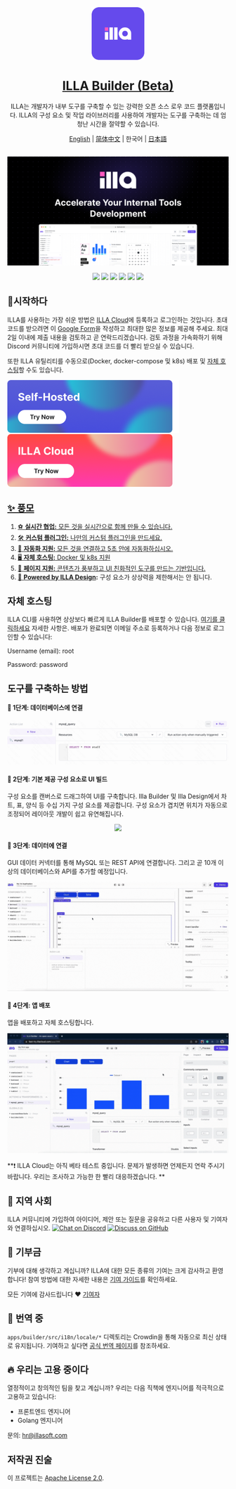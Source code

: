 <div align="center">
  <a href="https://cloud.illacloud.com/">
    <img alt="ILLA Design Logo" width="120px" height="120px" src="https://github.com/illacloud/.github/blob/main/assets/images/illa-logo.svg"/>
  </a>
</div>

<h1 align="center"><a href="https://cloud.illacloud.com/">ILLA Builder (Beta)</a></h1>

<p align="center">ILLA는 개발자가 내부 도구를 구축할 수 있는 강력한 오픈 소스 로우 코드 플랫폼입니다. ILLA의 구성 요소 및 작업 라이브러리를 사용하여 개발자는 도구를 구축하는 데 엄청난 시간을 절약할 수 있습니다. </p>

<div align="center">
<a href="https://github.com/illacloud/illa-builder/blob/main/README.md">English</a> | <a href="https://github.com/illacloud/illa-builder/blob/main/README-CN.md">简体中文</a> | 한국어 | <a href="https://github.com/illacloud/illa-builder/blob/main/README-JP.md">日本語</a>
</div>
<br>
<p align="center">
<a href="https://cloud.illacloud.com/">
  <img src="https://github.com/illacloud/.github/blob/main/assets/images/github-home.png">
</a>
</p>


<p align="center">
  <a href="https://discord.gg/illacloud"><img src="https://img.shields.io/badge/chat-Discord-7289DA?logo=discord" height=18></a>
  <a href="https://twitter.com/illacloudHQ"><img src="https://img.shields.io/badge/Twitter-1DA1F2?logo=twitter&logoColor=white" height=18></a>
  <a href="https://github.com/orgs/illacloud/discussions"><img src="https://img.shields.io/badge/discussions-GitHub-333333?logo=github" height=18></a>
  <a title="Crowdin" target="_blank" href="https://crowdin.com/project/illa-builder"><img src="https://badges.crowdin.net/illa-builder/localized.svg"  height=18></a>
  <a href="./LICENSE"><img src="https://img.shields.io/github/license/illacloud/illa-builder" height=18></a>
  <a href="./CONTRIBUTING.md"><img src="https://badgen.net/badge/PRs/Welcome/green?icon=storybook" height=18></a>
</p>


## 🚀시작하다
ILLA를 사용하는 가장 쉬운 방법은 [ILLA Cloud](https://cloud.illacloud.com/)에 등록하고 로그인하는 것입니다. 초대 코드를 받으려면 이 [Google Form](https://forms.gle/XFRSUc3yFpzbCdcWA)을 작성하고 최대한 많은 정보를 제공해 주세요. 최대 2일 이내에 제출 내용을 검토하고 곧 연락드리겠습니다.
검토 과정을 가속화하기 위해 Discord 커뮤니티에 가입하시면 초대 코드를 더 빨리 받으실 수 있습니다.

또한 ILLA 유틸리티를 수동으로(Docker, docker-compose 및 k8s) 배포 및 [자체 호스팅](https://github.com/illacloud/illa-builder/blob/main/README-KR.md#%EC%9E%90%EC%B2%B4-%ED%98%B8%EC%8A%A4%ED%8C%85)할 수도 있습니다.

<p>
  <a href="https://www.illacloud.com/en-US/docs/deploy-introduction"><img src="https://github.com/illacloud/.github/blob/main/assets/images/selfhost.png" height=120 />
  <a href="https://cloud.illacloud.com/"><img src="https://raw.githubusercontent.com/illacloud/.github/main/assets/images/ILLA%20Cloud.png" height=120 />
</p>



## ✨ 풍모

1. ⚽ **실시간 협업:** 모든 것을 실시간으로 함께 만들 수 있습니다.
2. 🛠 **커스텀 플러그인:** 나만의 커스텀 플러그인을 만드세요.
3. 🤖 **자동화 지원:** 모든 것을 연결하고 5초 안에 자동화하십시오.
4. 🖥 **자체 호스팅:** Docker 및 k8s 지원
5. 📝 **페이지 지원:** 콘텐츠가 풍부하고 UI 친화적인 도구를 만드는 기반입니다.
6. 🎨 **Powered by [ILLA Design](https://github.com/illacloud/illa-design):** 구성 요소가 상상력을 제한해서는 안 됩니다.

## 자체 호스팅
    
ILLA CLI를 사용하면 상상보다 빠르게 ILLA Builder를 배포할 수 있습니다. [여기를 클릭하세요](https://www.illacloud.com/docs/illa-cli) 자세한 사항은.
배포가 완료되면 이메일 주소로 등록하거나 다음 정보로 로그인할 수 있습니다: 
<p align="left">Username (email): root</p>
<p align="left">Password: password</p>

    
    
## 도구를 구축하는 방법

#### 🎯 1단계: 데이터베이스에 연결
<p align="center">
  <a href="https://cloud.illacloud.com/">
    <img src="https://github.com/illacloud/.github/blob/main/assets/images/sql.jpeg">
  </a>
</p>

#### 🎨 2단계: 기본 제공 구성 요소로 UI 빌드
구성 요소를 캔버스로 드래그하여 UI를 구축합니다. Illa Builder 및 Illa Design에서 차트, 표, 양식 등 수십 가지 구성 요소를 제공합니다. 구성 요소가 겹치면 위치가 자동으로 조정되어 레이아웃 개발이 쉽고 유연해집니다.
<p align="center">
  <a href="https://cloud.illacloud.com/">
    <img src="https://github.com/illacloud/.github/blob/main/assets/images/edit-ui-with-components.gif">
  </a>
</p>

#### 🔌 3단계: 데이터에 연결
GUI 데이터 커넥터를 통해 MySQL 또는 REST API에 연결합니다. 그리고 곧 10개 이상의 데이터베이스와 API를 추가할 예정입니다.
<p align="center">
  <a href="https://cloud.illacloud.com/">
    <img src="https://github.com/illacloud/.github/blob/main/assets/images/connect-your-data.gif">
  </a>
</p>

#### 🚀 4단계: 앱 배포
앱을 배포하고 자체 호스팅합니다.
<p align="center">
  <a href="https://cloud.illacloud.com/">
    <img src="https://github.com/illacloud/.github/blob/main/assets/images/deploy.gif">
  </a>
</p>

**❗ ILLA Cloud는 아직 베타 테스트 중입니다. 문제가 발생하면 언제든지 연락 주시기 바랍니다. 우리는 조사하고 가능한 한 빨리 대응하겠습니다. **

## 💬 지역 사회

ILLA 커뮤니티에 가입하여 아이디어, 제안 또는 질문을 공유하고 다른 사용자 및 기여자와 연결하십시오.
[![Chat on Discord](https://img.shields.io/badge/chat-Discord-7289DA?logo=discord)](https://discord.gg/illacloud)   [![Discuss on GitHub](https://img.shields.io/badge/discussions-GitHub-333333?logo=github)](https://github.com/orgs/illacloud/discussions)   

## 🌱 기부금

기부에 대해 생각하고 계십니까? ILLA에 대한 모든 종류의 기여는 크게 감사하고 환영합니다! 참여 방법에 대한 자세한 내용은 [기여 가이드](./CONTRIBUTING.md)를 확인하세요.
<p>모든 기여에 감사드립니다 ❤︎  <a href="https://github.com/illacloud/illa-builder/graphs/contributors">기여자</a></p>

## 📢 번역 중

`apps/builder/src/i18n/locale/*` 디렉토리는 Crowdin을 통해 자동으로 최신 상태로 유지됩니다. 기여하고 싶다면 [공식 번역 페이지](https://crowdin.com/project/illa-builder)를 참조하세요.
    
## 🔥 우리는 고용 중이다

열정적이고 창의적인 팀을 찾고 계십니까? 우리는 다음 직책에 엔지니어를 적극적으로 고용하고 있습니다:

- 프론트엔드 엔지니어
- Golang 엔지니어

문의: hr@illasoft.com

## 저작권 진술

이 프로젝트는 [Apache License 2.0](./LICENSE).
